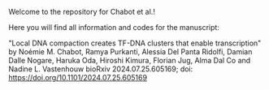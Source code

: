 Welcome to the repository for Chabot et al.!

Here you will find all information and codes for the manuscript:

"Local DNA compaction creates TF-DNA clusters that enable transcription" by Noémie M. Chabot, Ramya Purkanti, Alessia Del Panta Ridolfi, Damian Dalle Nogare, Haruka Oda, Hiroshi Kimura, Florian Jug, Alma Dal Co and Nadine L. Vastenhouw
bioRxiv 2024.07.25.605169; doi: https://doi.org/10.1101/2024.07.25.605169  
